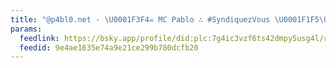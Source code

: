 ```yaml
---
title: "@p4bl0.net - \U0001F3F4‍☠️ MC Pablo ∴ #SyndiquezVous \U0001F1F5\U0001F1F8"
params:
  feedlink: https://bsky.app/profile/did:plc:7g4ic3vzf6ts42dmpy5usg4l/rss
  feedid: 9e4ae1635e74a9e21ce299b780dcfb20
---
```


